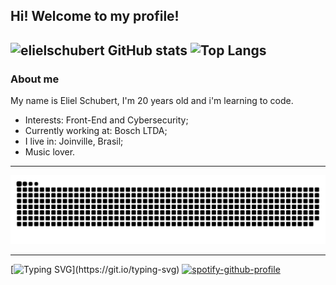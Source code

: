 ## Hi! Welcome to my profile!
![elielschubert GitHub  stats](https://github-readme-stats.vercel.app/api?username=elielschubert&show_icons=true&hide=contribs,prs&cache_seconds=86400&theme=synthwave)
![Top Langs](https://github-readme-stats.vercel.app/api/top-langs/?username=elielschubert&layout=compact)
---
### About me
My name is Eliel Schubert, I'm 20 years old and i'm learning to code.
 * Interests: Front-End and Cybersecurity;
 * Currently working at: Bosch LTDA;
 * I live in: Joinville, Brasil;
 * Music lover.
---
<picture>
  <source
    media="(prefers-color-scheme: dark)"
    srcset="https://raw.githubusercontent.com/platane/snk/output/github-contribution-grid-snake-dark.svg"
  />
  <source
    media="(prefers-color-scheme: light)"
    srcset="https://raw.githubusercontent.com/platane/snk/output/github-contribution-grid-snake.svg"
  />
  <img
    alt="github contribution grid snake animation"
    src="https://raw.githubusercontent.com/platane/snk/output/github-contribution-grid-snake.svg"
  />
</picture>

---
[![Typing SVG](https://readme-typing-svg.demolab.com/?lines=Currently+listening+to:)](https://git.io/typing-svg)
[![spotify-github-profile](https://spotify-github-profile.vercel.app/api/view?uid=31xgvxw7a3o4ftnu4yas5fscqgte&cover_image=true&theme=natemoo-re&show_offline=false&background_color=121212&interchange=false&bar_color=53b14f&bar_color_cover=false)](https://github.com/kittinan/spotify-github-profile)
